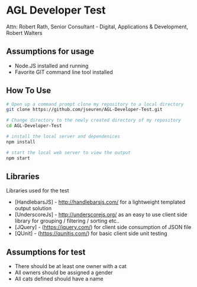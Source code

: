 # AGL Developer Test
Attn: Robert Rath, Senior Consultant - Digital, Applications &amp; Development, Robert Walters

## Assumptions for usage
- Node.JS installed and running
- Favorite GIT command line tool installed

## How To Use
```bash
# Open up a command prompt clone my repository to a local directory
git clone https://github.com/jseuren/AGL-Developer-Test.git

# Change directory to the newly created directory of my repository
cd AGL-Developer-Test

# install the local server and dependenices
npm install

# start the local web server to view the output
npm start
```

## Libraries

Libraries used for the test

- [HandlebarsJS] - http://handlebarsjs.com/ for a lightweight templated output solution
- [UnderscoreJs] - http://underscorejs.org/ as an easy to use client side library for grouping / filtering / sorting etc..
- [JQuery] - (https://jquery.com/) for client side consumption of JSON file
- [QUnit] - (https://qunitjs.com/) for basic client side unit testing

## Assumptions for test

- There should be at least one owner with a cat
- All owners should be assigned a gender
- All cats defined should have a name
